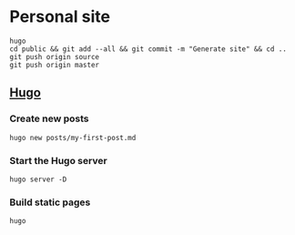 # Personal site

```
hugo
cd public && git add --all && git commit -m "Generate site" && cd ..
git push origin source
git push origin master
```

## [Hugo](https://github.com/gohugoio/hugo)

### Create new posts
```
hugo new posts/my-first-post.md
```

### Start the Hugo server
```
hugo server -D
```

### Build static pages
```
hugo
```